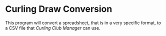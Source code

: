 Curling Draw Conversion
=======================

This program will convert a spreadsheet, that is in a very specific format, to a CSV file that
_Curling Club Manager_ can use.